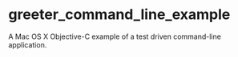 greeter_command_line_example
============================

A Mac OS X Objective-C example of a test driven command-line application.



